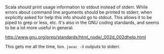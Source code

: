 Scala should print usage information to stdout instead of stderr. While errors about command line arguments should be printed to stderr, when explicitly asked for help this info should go to stdout. This allows it to be piped to grep or less, etc. It's also in the GNU coding standards, and seems to be a lot more useful in general.

http://www.gnu.org/prep/standards/html_node/_002d_002dhelp.html

This gets me all the time, too. `javac -X` outputs to stderr.
